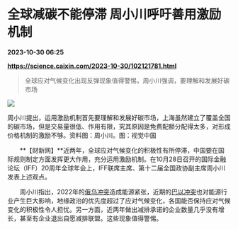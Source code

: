# 全球减碳不能停滞 周小川呼吁善用激励机制

**2023-10-30 06:25**

**https://science.caixin.com/2023-10-30/102121781.html**

> 全球应对气候变化出现反弹现象值得警惕，周小川强调，要理解和发展好碳市场

  

![](https://img.caixin.com/2023-10-30/169864605573651_840_560.jpg)

周小川提出，运用激励机制首先要理解和发展好碳市场，上海虽然建立了覆盖全国的碳市场，但是交易量很低、作用有限，究其原因是免费配额分配得太多，对形成价格机制的激励不够。资料图：周小川。图：视觉中国

  

　　**【财新网】**近两年，全球应对气候变化的积极性有所停滞，中国要在国际规则制定方面发挥更大作用，充分运用激励机制。在10月28日召开的国际金融论坛（IFF）20周年全球年会上，IFF联席主席、第十二届全国政协副主席周小川发表上述观点。

　　周小川指出，2022年的[俄乌冲突](https://mappv5.caixin.com/m_topic_detail/1692.html)造成能源紧张，近期的[巴以冲突](https://deepview.caixin.com/front/static/topic/BQ02.000000415.html)也对能源行业产生巨大影响，地缘政治的优先度超过了应对气候变化，各国能否保持应对气候变化的积极性令人担忧。另一方面，近两年做出减排承诺的企业数量几乎没有增长，甚至有企业退出自愿减排联盟。这些现象值得警惕。
